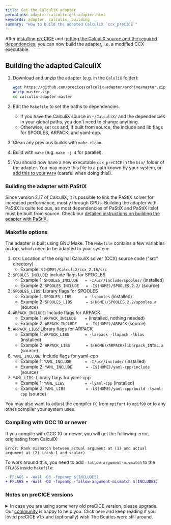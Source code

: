 ```yaml
---
title: Get the CalculiX adapter
permalink: adapter-calculix-get-adapter.html
keywords: adapter, calculix, building
summary: "How to build the adapted CalculiX `ccx_preCICE`"
---
```


After [installing preCICE](installation-overview.html) and [getting the CalculiX source and the required dependencies](adapter-calculix-get-calculix.html), you can now build the adapter, i.e. a modified CCX executable.

## Building the adapted CalculiX

1. Download and unzip the adapter (e.g. in the `CaluliX` folder):

    ```bash
    wget https://github.com/precice/calculix-adapter/archive/master.zip 
    unzip master.zip 
    cd calculix-adapter-master
    ```

2. Edit the `Makefile` to set the paths to dependencies.
   - If you have the CalculiX source in `~/CalculiX/` and the dependencies in your global paths, you don't need to change anything.
   - Otherwise, set `CCX` and, if built from source, the include and lib flags for SPOOLES, ARPACK, and yaml-cpp.
3. Clean any previous builds with `make clean`.
4. Build with `make` (e.g. `make -j 4` for parallel).
5. You should now have a new executable `ccx_preCICE` in the `bin/` folder of the adapter. You may move this file to a path known by your system, or [add this to your `PATH`](https://unix.stackexchange.com/a/26059/36693) (careful when doing this!).

### Building the adapter with PaStiX

Since version 2.17 of CalculiX, it is possible to link the PaStiX solver for increased performance, mostly through GPUs. Building the adapter with PaStiX is quite tedious, as most dependencies of PaStiX and PaStiX itslef must be built from source. Check our [detailed instructions on building the adapter with PaStiX](adapter-calculix-pastix-build.html).

### Makefile options

The adapter is built using GNU Make. The `Makefile` contains a few variables on top, which need to be adapted to your system:

 1. `CCX`: Location of the original CalculiX solver (CCX) source code ("src" directory)
    - Example: `$(HOME)/CalculiX/ccx_2.16/src`
 2. `SPOOLES_INCLUDE`: Include flags for SPOOLES
    - Example 1: `SPOOLES_INCLUDE   = -I/usr/include/spooles/` (installed)
    - Example 2: `SPOOLES_INCLUDE   = -I$(HOME)/SPOOLES.2.2/` (source)
 3. `SPOOLES_LIBS`: Library flags for SPOOLES
    - Example 1: `SPOOLES_LIBS      = -lspooles` (installed)
    - Example 2: `SPOOLES_LIBS      = $(HOME)/SPOOLES.2.2/spooles.a` (source)
 4. `ARPACK_INCLUDE`: Include flags for ARPACK
    - Example 1: `ARPACK_INCLUDE    =` (installed, nothing needed)
    - Example 2: `ARPACK_INCLUDE    = -I$(HOME)/ARPACK` (source)
 5. `ARPACK_LIBS`: Library flags for ARPACK
    - Example 1: `ARPACK_LIBS       = -larpack -llapack -lblas` (installed)
    - Example 2: `ARPACK_LIBS       = $(HOME)/ARPACK/libarpack_INTEL.a` (source)
 6. `YAML_INCLUDE`: Include flags for yaml-cpp
    - Example 1: `YAML_INCLUDE      = -I/usr/include/` (installed)
    - Example 2: `YAML_INCLUDE      = -I$(HOME)/yaml-cpp/include` (source)
 7. `YAML_LIBS`: Library flags for yaml-cpp
    - Example 1: `YAML_LIBS         = -lyaml-cpp` (installed)
    - Example 2: `YAML_LIBS         = -L$(HOME)/yaml-cpp/build -lyaml-cpp` (source)

You may also want to adjust the compiler `FC` from `mpifort` to `mpif90` or to any other compiler your system uses.

### Compiling with GCC 10 or newer

If you compile with GCC 10 or newer, you will get the following error, originating from CalculiX:

```text
Error: Rank mismatch between actual argument at (1) and actual argument at (2) (rank-1 and scalar)
```

To work around this, you need to add `-fallow-argument-mismatch` to the `FFLAGS` inside `Makefile`:

```diff
- FFLAGS = -Wall -O3 -fopenmp $(INCLUDES)
+ FFLAGS = -Wall -O3 -fopenmp -fallow-argument-mismatch $(INCLUDES)
```

### Notes on preCICE versions

<details markdown="1"><summary>In case you are using some very old preCICE version, please upgrade. Our <a href="https://precice.discourse.group/" title="preCICE forum">community</a> is happy to help you. Click here and keep reading if you loved preCICE v1.x and (optionally) wish The Beatles were still around.</summary>

1. This adapter expects the preCICE C bindings in `[prefix]/include/precice/SolverInterfaceC.h` and gets this path from pkg-config. In other words, this assumes that preCICE (at least v1.4.0) has been built & installed with CMake (e.g. using a Debian package). In case you want to keep using preCICE built with SCons, see the changes invoked by [Pull Request #14](https://github.com/precice/calculix-adapter/pull/14).
2. Starting from preCICE v1.2.0, the name (and the respective paths) of the language "adapters" have changed to language "bindings". This affects the line `#include "precice/bindings/c/SolverInterfaceC.h"` in `calculix-adapter/adapter/PreciceInterface.c`. To compile with older preCICE versions, change `bindings` to `adapters`.

</details>
